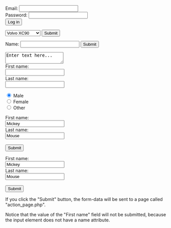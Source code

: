 <form action="login" method="post">
  <div>
    <label>Email:</label>
    <input type="email" name="email">
  </div>
  <div>
    <label>Password:</label>
    <input type="password" name="password">
  </div>
  <button type="submit">Log in</button>
</form>

<form action="demo_form.asp">
  <select name="cars">
    <option value="volvo">Volvo XC90</option>
    <option value="saab">Saab 95</option>
    <option value="mercedes">Mercedes SLK</option>
    <option value="audi">Audi TT</option>
  </select>
  <input type="submit" value="Submit">
</form>

<form action="demo_form.asp" id="usrform">
  Name: <input type="text" name="usrname">
  <input type="submit">
</form>

<textarea name="comment" form="usrform">Enter text here...</textarea>

<form>
  First name:<br>
  <input type="text" name="firstname"><br>
  Last name:<br>
  <input type="text" name="lastname">
</form>

<form>
  <input type="radio" name="gender" value="male" checked> Male<br>
  <input type="radio" name="gender" value="female"> Female<br>
  <input type="radio" name="gender" value="other"> Other
</form>

<form action="action_page.php">
  First name:<br>
  <input type="text" name="firstname" value="Mickey"><br>
  Last name:<br>
  <input type="text" name="lastname" value="Mouse"><br><br>
  <input type="submit" value="Submit">
</form>


<form action="action_page.php">
  First name:<br>
  <input type="text" value="Mickey">
  <br>
  Last name:<br>
  <input type="text" name="lastname" value="Mouse">
  <br><br>
  <input type="submit" value="Submit">
</form>

<p>If you click the "Submit" button, the form-data will be sent to a page called "action_page.php".</p>

<p>Notice that the value of the "First name" field will not be submitted, because the input element does not have a name attribute.</p>


